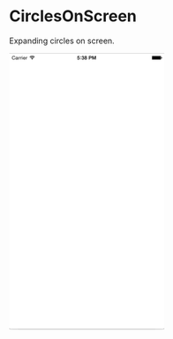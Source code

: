 CirclesOnScreen
===============

Expanding circles on screen.

![Alt text](https://github.com/NSSimpleApps/CirclesOnScreen/blob/master/CirclesOnScreen/CirclesOnScreen.gif?raw=true)
